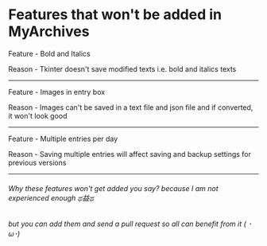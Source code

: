# Features that won't be added in MyArchives

Feature - Bold and Italics

Reason - Tkinter doesn't save modified texts i.e. bold and italics texts

---

Feature - Images in entry box

Reason - Images can't be saved in a text file and json file and if converted, it won't look good

---

Feature - Multiple entries per day

Reason - Saving multiple entries will affect saving and backup settings for previous versions

---

###### Why these features won't get added you say? because I am not experienced enough ಥ益ಥ
###### but you can add them and send a pull request so all can benefit from it ( ･ω･)